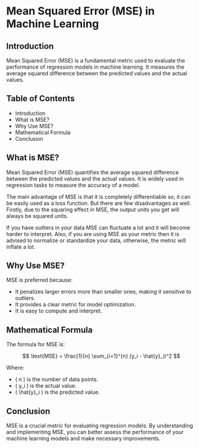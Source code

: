 # Mean Squared Error (MSE) in Machine Learning

## Introduction

Mean Squared Error (MSE) is a fundamental metric used to evaluate the performance of regression models in machine learning. It measures the average squared difference between the predicted values and the actual values. 


## Table of Contents

- Introduction
- What is MSE?
- Why Use MSE?
- Mathematical Formula
- Conclusion


## What is MSE?

Mean Squared Error (MSE) quantifies the average squared difference between the predicted values and the actual values. It is widely used in regression tasks to measure the accuracy of a model.

The main advantage of MSE is that it is completely differentiable so, it can be easily used as a loss function. But there are few disadvantages as well. Firstly, due to the squaring effect in MSE, the output units you get will always be squared units.

If you have outliers in your data MSE can fluctuate a lot and it will become harder to interpret. Also, if you are using MSE as your metric then it is advised to normalize or standardize your data, otherwise, the metric will inflate a lot.

## Why Use MSE?

MSE is preferred because:
- It penalizes larger errors more than smaller ones, making it sensitive to outliers.
- It provides a clear metric for model optimization.
- It is easy to compute and interpret.

## Mathematical Formula

The formula for MSE is:

$$
\text{MSE} = \frac{1}{n} \sum_{i=1}^{n} (y_i - \hat{y}_i)^2
$$

Where:
- \( n \) is the number of data points.
- \( y_i \) is the actual value.
- \( \hat{y}_i \) is the predicted value.

 
## Conclusion

MSE is a crucial metric for evaluating regression models. By understanding and implementing MSE, you can better assess the performance of your machine learning models and make necessary improvements.

